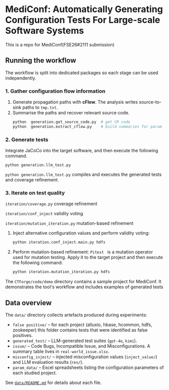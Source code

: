 # MediConf: Automatically Generating Configuration Tests For Large-scale Software Systems

This is a repo for MediConf(FSE26#2111 submission)

## Running the workflow
The workflow is split into dedicated packages so each stage can be used independently.
### 1. Gather configuration flow information
1. Generate propagation paths with **cFlow**.
   The analysis writes source-to-sink paths to `tmp.txt`.
2. Summarise the paths and recover relevant source code.
   ```bash
   python  generation.get_source_code.py  # get CR code
   python  generation.extract_cflow.py    # build summaries for param
   ```

### 2. Generate tests
Integrate JaCoCo into the target software, and then execute the following command.

    python generation.llm_test.py

 `python generation.llm_test.py` compiles and executes the generated tests and coverage refinement.


### 3. Iterate on test quality

   `iteration/coverage.py` coverage refinement
   
   `iteration/conf_inject` validity voting
   
   `iteration/mutation_iteration.py` mutation-based refinement
 
1. Inject alternative configuration values and perform validity voting:
   ```bash
   python iteration.conf_inject.main.py hdfs
   ```
2. Perform mutation-based refinement:
   `Pitest ` is a mutation operator used for mutation testing. Apply it to the target project and then execute the following command: 
   ```bash
   python iteration.mutation_iteration.py hdfs
   ```
 
The `CTForge/code/demo` directory contains a sample project for MediConf. It demonstrates the tool's workflow and includes examples of generated tests

## Data overview
The `data/` directory collects artefacts produced during experiments:
- `false positive/` – for each project (alluxio, hbase, hcommon, hdfs, zookeeper) this folder contains tests that were identified as false positives.
- `generated_test/` – LLM-generated test suites (`gpt-4o`, `kimi`).
- `issue/` –  Code Bugs, Incompatible Issue, and Misconfigurations. A summary table lives in `real-world_issue.xlsx`.
- `misconfig_inject/` – injected misconfiguration values (`inject_value/`) and LLM evaluation results (`res/`).
- `param_data/` – Excel spreadsheets listing the configuration parameters of each studied project.

See [`data/README.md`](data/README.md) for details about each file.